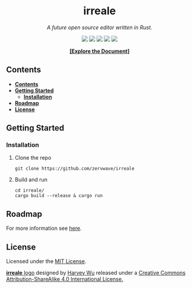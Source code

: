 **<h1 align="center">irreale</h1>**

*<div align="center">A future open source editor written in Rust. </div>*

<div align="center">
<img src="https://img.shields.io/github/stars/zervwave/irreale?style=flat-square" />
<img src="https://img.shields.io/github/issues/zervwave/irreale?style=flat-square" />
<img src="https://img.shields.io/github/issues-pr/zervwave/irreale?style=flat-square" />
<img src="https://img.shields.io/github/v/release/zervwave/irreale?style=flat-square" />
<img src="https://img.shields.io/github/downloads/zervwave/irreale/total?style=flat-square" />
</div>

**[<p align="center">[Explore the Document]</p>](doc/README.md)**


## **Contents**

- [**Contents**](#contents)
- [**Getting Started**](#getting-started)
	- [**Installation**](#installation)
- [**Roadmap**](#roadmap)
- [**License**](#license)


## **Getting Started**

### **Installation**
1. Clone the repo
	```
	git clone https://github.com/zervwave/irreale
	```
2. Build and run
    ```
	cd irreale/
	cargo build --release & cargo run
	```


## **Roadmap**

For more information see [here](https://github.com/zervwave/irreale/projects/2).


## **License**

Licensed under the [MIT License](LICENSE).

[**irreale** logo](logo.svg) designed by [Harvey Wu](https://github.com/zervwave) released under a
[Creative Commons Attribution-ShareAlike 4.0 International License.](https://creativecommons.org/licenses/by-sa/4.0/)